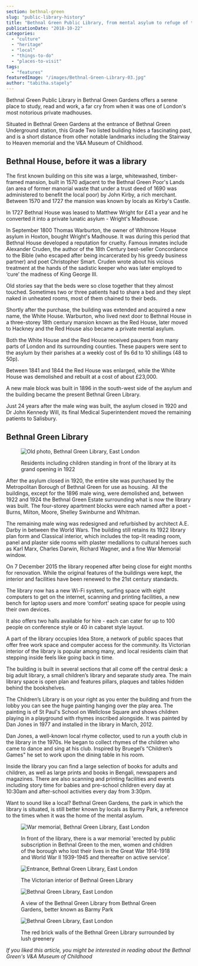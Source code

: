 ```yaml
---
section: bethnal-green
slug: "public-library-history"
title: "Bethnal Green Public Library, from mental asylum to refuge of the arts"
publicationDate: "2018-10-22"
categories: 
  - "culture"
  - "heritage"
  - "local"
  - "things-to-do"
  - "places-to-visit"
tags: 
  - "features"
featuredImage: "/images/Bethnal-Green-Library-03.jpg"
author: "tabitha.stapely"
---
```


Bethnal Green Public Library in Bethnal Green Gardens offers a serene place to study, read and work, a far cry from when it was one of London's most notorious private madhouses.

Situated in Bethnal Green Gardens at the entrance of Bethnal Green Underground station, this Grade Two listed building hides a fascinating past, and is a short distance from other notable landmarks including the Stairway to Heaven memorial and the V&A Museum of Childhood.

## Bethnal House, before it was a library

The first known building on this site was a large, whitewashed, timber-framed mansion, built in 1570 adjacent to the Bethnal Green Poor's Lands (an area of former manorial waste that under a trust deed of 1690 was administered to benefit the local poor) by John Kirby, a rich merchant. Between 1570 and 1727 the mansion was known by locals as Kirby's Castle.

In 1727 Bethnal House was leased to Matthew Wright for £41 a year and he converted it into a private lunatic asylum - Wright's Madhouse.

In September 1800 Thomas Warburton, the owner of Whitmore House asylum in Hoxton, bought Wright's Madhouse. It was during this period that Bethnal House developed a reputation for cruelty. Famous inmates include Alexander Cruden, the author of the 18th Century best-seller Concordance to the Bible (who escaped after being incarcerated by his greedy business partner) and poet Christopher Smart. Cruden wrote about his vicious treatment at the hands of the sadistic keeper who was later employed to ‘cure’ the madness of King George III.

Old stories say that the beds were so close together that they almost touched. Sometimes two or three patients had to share a bed and they slept naked in unheated rooms, most of them chained to their beds.

Shortly after the purchase, the building was extended and acquired a new name, the White House. Warburton, who lived next door to Bethnal House in a three-storey 18th century mansion known as the Red House, later moved to Hackney and the Red House also became a private mental asylum.

Both the White House and the Red House received paupers from many parts of London and its surrounding counties. These paupers were sent to the asylum by their parishes at a weekly cost of 9s 6d to 10 shillings (48 to 50p).

Between 1841 and 1844 the Red House was enlarged, while the White House was demolished and rebuilt at a cost of about £23,000.

A new male block was built in 1896 in the south-west side of the asylum and the building became the present Bethnal Green Library.

Just 24 years after the male wing was built, the asylum closed in 1920 and Dr John Kennedy Will, its final Medical Superintendent moved the remaining patients to Salisbury.

## Bethnal Green Library

<figure>

![Old photo, Bethnal Green Library, East London](/images/Bethnal-Green-Library-04-1024x683.jpg)

<figcaption>

Residents including children standing in front of the library at its grand opening in 1922

</figcaption>

</figure>

After the asylum closed in 1920, the entire site was purchased by the Metropolitan Borough of Bethnal Green for use as housing.  All the buildings, except for the 1896 male wing, were demolished and, between 1922 and 1924 the Bethnal Green Estate surrounding what is now the library was built. The four-storey apartment blocks were each named after a poet - Burns, Milton, Moore, Shelley Swinburne and Whitman.

The remaining male wing was redesigned and refurbished by architect A.E. Darby in between the World Wars. The building still retains its 1922 library plan form and Classical interior, which includes the top-lit reading room, panel and plaster side rooms with plaster medallions to cultural heroes such as Karl Marx, Charles Darwin, Richard Wagner, and a fine War Memorial window.

On 7 December 2015 the library reopened after being close for eight months for renovation. While the original features of the buildings were kept, the interior and facilities have been renewed to the 21st century standards.

The library now has a new Wi-Fi system, surfing space with eight computers to get on the internet, scanning and printing facilities, a new bench for laptop users and more ‘comfort’ seating space for people using their own devices.

It also offers two halls available for hire - each can cater for up to 100 people on conference style or 40 in cabaret style layout.

A part of the library occupies Idea Store, a network of public spaces that offer free work space and computer access for the community. Its Victorian interior of the library is popular among many, and local residents claim that stepping inside feels like going back in time.

The building is built in several sections that all come off the central desk: a big adult library, a small children’s library and separate study area. The main library space is open plan and features pillars, plaques and tables hidden behind the bookshelves.

The Children’s Library is on your right as you enter the building and from the lobby you can see the huge painting hanging over the play area. The painting is of St Paul's School on Wellclose Square and shows children playing in a playground with rhymes inscribed alongside. It was painted by Dan Jones in 1977 and installed in the library in March, 2012.

Dan Jones, a well-known local rhyme collector, used to run a youth club in the library in the 1970s. He began to collect rhymes of the children who came to dance and sing at his club. Inspired by Bruegel’s “Children’s Games" he set to work upon the dining table in his room.

Inside the library you can find a large selection of books for adults and children, as well as large prints and books in Bengali, newspapers and magazines. There are also scanning and printing facilities and events including story time for babies and pre-school children every day at 10:30am and after-school activities every day from 3:30pm.

Want to sound like a local? Bethnal Green Gardens, the park in which the library is situated, is still better known by locals as Barmy Park, a reference to the times when it was the home of the mental asylum.

<figure>

![War memorial, Bethnal Green Library, East London](/images/Bethnal-Green-Library-02-1024x683.jpg)

<figcaption>

In front of the library, there is a war memorial 'erected by public subscription in Bethnal Green to the men, women and children of the borough who lost their lives in the Great War 1914-1918 and World War II 1939-1945 and thereafter on active service'.

</figcaption>

</figure>

<figure>

![Entrance, Bethnal Green Library, East London](/images/Bethnal-Green-Library-06-1024x683.jpg)

<figcaption>

The Victorian interior of Bethnal Green Library

</figcaption>

</figure>

<figure>

![Bethnal Green Library, East London](/images/Bethnal-Green-Library-09-1024x681.jpg)

<figcaption>

A view of the Bethnal Green Library from Bethnal Green Gardens, better known as Barmy Park

</figcaption>

</figure>

<figure>

![Bethnal Green Library, East London](/images/Bethnal-Green-Library-01-1024x683.jpg)

<figcaption>

The red brick walls of the Bethnal Green Library surrounded by lush greenery

</figcaption>

</figure>

_If you liked this article, you might be interested in reading about the Bethnal Green's V&A Museum of Childhood_
